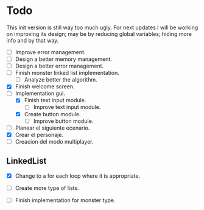 # Todo

This init version is still way too much ugly. For next updates I will be working
on improving its design; may be by reducing global variables; hiding more info and
by that way.

- [ ] Improve error management.
- [ ] Design a better memory management.
- [ ] Design a better error management.
- [ ] Finish monster linked list implementation.
  - [ ] Analyze better the algorithm.
- [x] Finish welcome screen.
- [ ] Implementation gui.
  - [x] Finish text input module.
    - [ ] Improve text input module.
  - [x] Create button module.
    - [ ] Improve button module.

- [ ] Planear el siguiente ecenario.
- [x] Crear el personaje.
- [ ] Creacion del modo multiplayer.

## LinkedList

- [x] Change to a for each loop where it is appropriate.
- [ ] Create more type of lists.
- [ ] Finish implementation for monster type.

